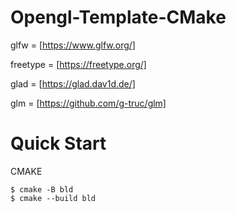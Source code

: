 # Opengl-Template-CMake


glfw = [https://www.glfw.org/]

freetype = [https://freetype.org/]

glad = [https://glad.dav1d.de/]

glm = [https://github.com/g-truc/glm]


# Quick Start

CMAKE

```console
$ cmake -B bld
$ cmake --build bld
```
